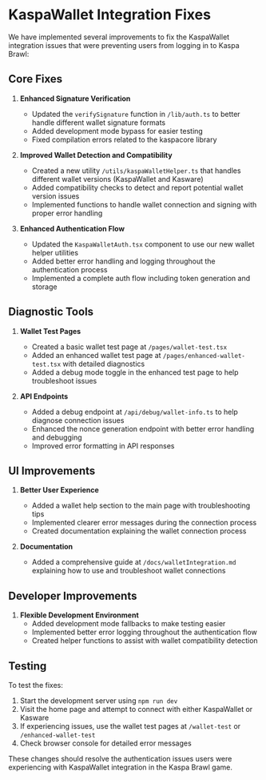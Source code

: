 # KaspaWallet Integration Fixes

We have implemented several improvements to fix the KaspaWallet integration issues that were preventing users from logging in to Kaspa Brawl:

## Core Fixes

1. **Enhanced Signature Verification**
   - Updated the `verifySignature` function in `/lib/auth.ts` to better handle different wallet signature formats
   - Added development mode bypass for easier testing
   - Fixed compilation errors related to the kaspacore library

2. **Improved Wallet Detection and Compatibility**
   - Created a new utility `/utils/kaspaWalletHelper.ts` that handles different wallet versions (KaspaWallet and Kasware)
   - Added compatibility checks to detect and report potential wallet version issues
   - Implemented functions to handle wallet connection and signing with proper error handling

3. **Enhanced Authentication Flow**
   - Updated the `KaspaWalletAuth.tsx` component to use our new wallet helper utilities
   - Added better error handling and logging throughout the authentication process
   - Implemented a complete auth flow including token generation and storage

## Diagnostic Tools

1. **Wallet Test Pages**
   - Created a basic wallet test page at `/pages/wallet-test.tsx`
   - Added an enhanced wallet test page at `/pages/enhanced-wallet-test.tsx` with detailed diagnostics
   - Added a debug mode toggle in the enhanced test page to help troubleshoot issues

2. **API Endpoints**
   - Added a debug endpoint at `/api/debug/wallet-info.ts` to help diagnose connection issues
   - Enhanced the nonce generation endpoint with better error handling and debugging
   - Improved error formatting in API responses

## UI Improvements

1. **Better User Experience**
   - Added a wallet help section to the main page with troubleshooting tips
   - Implemented clearer error messages during the connection process
   - Created documentation explaining the wallet connection process

2. **Documentation**
   - Added a comprehensive guide at `/docs/walletIntegration.md` explaining how to use and troubleshoot wallet connections

## Developer Improvements

1. **Flexible Development Environment**
   - Added development mode fallbacks to make testing easier
   - Implemented better error logging throughout the authentication flow
   - Created helper functions to assist with wallet compatibility detection

## Testing

To test the fixes:

1. Start the development server using `npm run dev`
2. Visit the home page and attempt to connect with either KaspaWallet or Kasware
3. If experiencing issues, use the wallet test pages at `/wallet-test` or `/enhanced-wallet-test`
4. Check browser console for detailed error messages

These changes should resolve the authentication issues users were experiencing with KaspaWallet integration in the Kaspa Brawl game.
